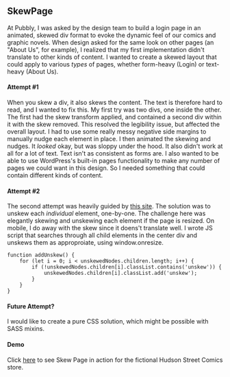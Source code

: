 ## SkewPage
At Pubbly, I was asked by the design team to build a login page in an animated, skewed div format to evoke the dynamic feel of our comics and graphic novels. When design asked for the same look on other pages (an "About Us", for example), I realized that my first implementation didn't translate to other kinds of content. I wanted to create a skewed layout that could apply to various _types_ of pages, whether form-heavy (Login) or text-heavy (About Us).

#### Attempt #1
When you skew a div, it also skews the content. The text is therefore hard to read, and I wanted to fix this. My first try was two divs, one inside the other. The first had the skew transform applied, and contained a second div within it with the skew removed. This resolved the legibility issue, but affected the overall layout. I had to use some really messy negative side margins to manually nudge each element in place. I then animated the skewing and nudges. 
It _looked_ okay, but was sloppy under the hood. It also didn't work at all for a lot of text. Text isn't as consistent as forms are. I also wanted to be able to use WordPress's built-in pages functionality to make any number of pages we could want in this design. So I needed something that could contain different kinds of content.

#### Attempt #2
The second attempt was heavily guided by [this site](https://www.viget.com/articles/skewed-hit-boxes-with-css-transforms/). The solution was to unskew each _individual_ element, one-by-one. 
The challenge here was elegantly skewing and unskewing each element if the page is resized. On mobile, I do away with the skew since it doens't translate well. I wrote JS script that searches through all child elements in the center div and unskews them as approproiate, using window.onresize. 

```
function addUnskew() {
    for (let i = 0; i < unskewedNodes.children.length; i++) {
        if (!unskewedNodes.children[i].classList.contains('unskew')) {
            unskewedNodes.children[i].classList.add('unskew');
        }
    }
}
 ```

#### Future Attempt?
I would like to create a pure CSS solution, which might be possible with SASS mixins. 

#### Demo
Click [here](https://wallispubbly.github.io/SkewPage/) to see Skew Page in action for the fictional Hudson Street Comics store. 
